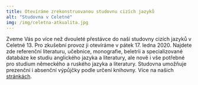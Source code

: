 ```yaml
---
title: Otevíráme zrekonstruovanou studovnu cizích jazyků
alt: "Studovna v Celetné"
img: /img/celetna-atkualita.jpg
---
```


Zveme Vás po více než dvouleté přestávce do naší studovny cizích jazyků v
Celetné 13. Pro zkušební provoz ji otevíráme v pátek 17. ledna 2020. Najdete zde referenční
literaturu, učebnice, monografie, beletrii a specializované databáze ke studiu
anglického jazyka a literatury, ale nově i vše potřebné pro studium německého a
ruského jazyka a literatury. Studovna umožňuje prezenční i absenční výpůjčky
podle určení knihovny. Více na našich [stránkách](celetna.html).

